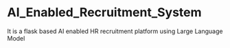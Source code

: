 # AI_Enabled_Recruitment_System
It is a flask based AI enabled HR recruitment platform using Large Language Model
